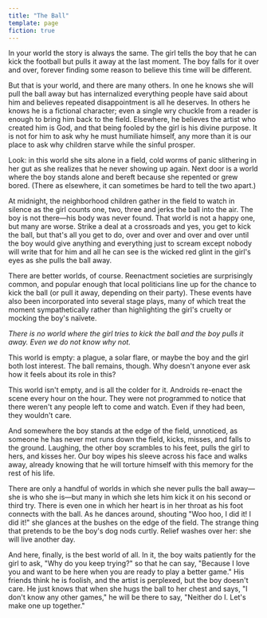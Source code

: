 ```yaml
---
title: "The Ball"
template: page
fiction: true
---
```


In your world the story is always the same.
The girl tells the boy that he can kick the football
but pulls it away at the last moment.
The boy falls for it over and over,
forever finding some reason to believe this time will be different.

But that is your world, and there are many others.
In one he knows she will pull the ball away
but has internalized everything people have said about him
and believes repeated disappointment is all he deserves.
In others he knows he is a fictional character;
even a single wry chuckle from a reader is enough to bring him back to the field.
Elsewhere,
he believes the artist who created him is God,
and that being fooled by the girl is his divine purpose.
It is not for him to ask why he must humiliate himself,
any more than it is our place to ask why children starve while the sinful prosper.

Look: in this world she sits alone in a field,
cold worms of panic slithering in her gut as she realizes that he never showing up again.
Next door is a world where the boy stands alone and bereft because she repented or grew bored.
(There as elsewhere,
it can sometimes be hard to tell the two apart.)

At midnight,
the neighborhood children gather in the field to watch in silence
as the girl counts one, two, three
and jerks the ball into the air.
The boy is not there—his body was never found.
That world is not a happy one,
but many are worse.
Strike a deal at a crossroads and yes,
you get to kick the ball,
but that's all you get to do,
over and over and over and over
until the boy would give anything and everything just to scream
except nobody will write that for him
and all he can see is the wicked red glint in the girl's eyes as she pulls the ball away.

There are better worlds,
of course.
Reenactment societies are surprisingly common,
and popular enough that local politicians line up for the chance to kick the ball
(or pull it away, depending on their party).
These events have also been incorporated into several stage plays,
many of which treat the moment sympathetically
rather than highlighting the girl's cruelty or mocking the boy's naïvete.

*There is no world where the girl tries to kick the ball and the boy pulls it away.
Even we do not know why not.*

This world is empty: a plague,
a solar flare,
or maybe the boy and the girl both lost interest.
The ball remains,
though.
Why doesn't anyone ever ask how it feels about its role in this?

This world isn't empty,
and is all the colder for it.
Androids re-enact the scene every hour on the hour.
They were not programmed to notice that there weren't any people left to come and watch.
Even if they had been,
they wouldn't care.

And somewhere the boy stands at the edge of the field,
unnoticed,
as someone he has never met runs down the field,
kicks,
misses,
and falls to the ground.
Laughing,
the other boy scrambles to his feet,
pulls the girl to hers,
and kisses her.
Our boy wipes his sleeve across his face and walks away,
already knowing that he will torture himself with this memory for the rest of his life.

There are only a handful of worlds
in which she never pulls the ball away—she is who she is—but many in which
she lets him kick it on his second or third try.
There is even one in which her heart is in her throat as his foot connects with the ball.
As he dances around,
shouting "Woo hoo,
I did it! I did it!" she glances at the bushes on the edge of the field.
The strange thing that pretends to be the boy's dog nods curtly.
Relief washes over her: she will live another day.

And here,
finally,
is the best world of all.
In it,
the boy waits patiently for the girl to ask,
"Why do you keep trying?" so that he can say,
"Because I love you and want to be here when you are ready to play a better game."
His friends think he is foolish,
and the artist is perplexed,
but the boy doesn't care.
He just knows that when she hugs the ball to her chest and says,
"I don't know any other games," he will be there to say,
"Neither do I.
Let's make one up together."
